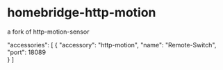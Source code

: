 # homebridge-http-motion
a fork of http-motion-sensor



 "accessories": [
    {
        "accessory": "http-motion",
        "name": "Remote-Switch",
        "port": 18089          
    }
      ]
